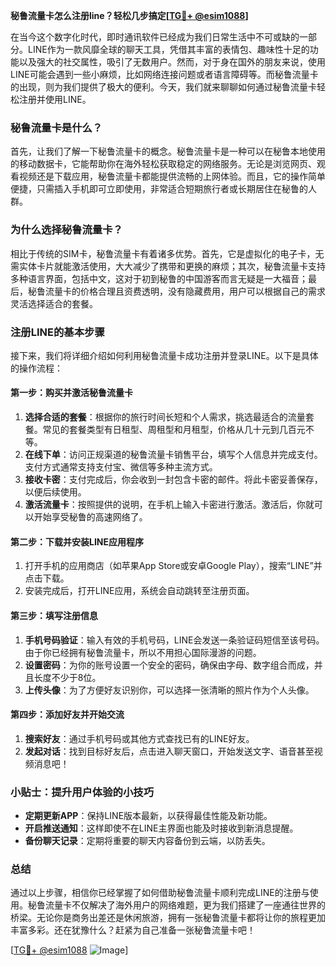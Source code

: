 **秘鲁流量卡怎么注册line？轻松几步搞定[[TG💪+ @esim1088](https://t.me/s/esim1088)]**

在当今这个数字化时代，即时通讯软件已经成为我们日常生活中不可或缺的一部分。LINE作为一款风靡全球的聊天工具，凭借其丰富的表情包、趣味性十足的功能以及强大的社交属性，吸引了无数用户。然而，对于身在国外的朋友来说，使用LINE可能会遇到一些小麻烦，比如网络连接问题或者语言障碍等。而秘鲁流量卡的出现，则为我们提供了极大的便利。今天，我们就来聊聊如何通过秘鲁流量卡轻松注册并使用LINE。

### 秘鲁流量卡是什么？

首先，让我们了解一下秘鲁流量卡的概念。秘鲁流量卡是一种可以在秘鲁本地使用的移动数据卡，它能帮助你在海外轻松获取稳定的网络服务。无论是浏览网页、观看视频还是下载应用，秘鲁流量卡都能提供流畅的上网体验。而且，它的操作简单便捷，只需插入手机即可立即使用，非常适合短期旅行者或长期居住在秘鲁的人群。

### 为什么选择秘鲁流量卡？

相比于传统的SIM卡，秘鲁流量卡有着诸多优势。首先，它是虚拟化的电子卡，无需实体卡片就能激活使用，大大减少了携带和更换的麻烦；其次，秘鲁流量卡支持多种语言界面，包括中文，这对于初到秘鲁的中国游客而言无疑是一大福音；最后，秘鲁流量卡的价格合理且资费透明，没有隐藏费用，用户可以根据自己的需求灵活选择适合的套餐。

### 注册LINE的基本步骤

接下来，我们将详细介绍如何利用秘鲁流量卡成功注册并登录LINE。以下是具体的操作流程：

#### 第一步：购买并激活秘鲁流量卡

1. **选择合适的套餐**：根据你的旅行时间长短和个人需求，挑选最适合的流量套餐。常见的套餐类型有日租型、周租型和月租型，价格从几十元到几百元不等。
2. **在线下单**：访问正规渠道的秘鲁流量卡销售平台，填写个人信息并完成支付。支付方式通常支持支付宝、微信等多种主流方式。
3. **接收卡密**：支付完成后，你会收到一封包含卡密的邮件。将此卡密妥善保存，以便后续使用。
4. **激活流量卡**：按照提供的说明，在手机上输入卡密进行激活。激活后，你就可以开始享受秘鲁的高速网络了。

#### 第二步：下载并安装LINE应用程序

1. 打开手机的应用商店（如苹果App Store或安卓Google Play），搜索“LINE”并点击下载。
2. 安装完成后，打开LINE应用，系统会自动跳转至注册页面。

#### 第三步：填写注册信息

1. **手机号码验证**：输入有效的手机号码，LINE会发送一条验证码短信至该号码。由于你已经拥有秘鲁流量卡，所以不用担心国际漫游的问题。
2. **设置密码**：为你的账号设置一个安全的密码，确保由字母、数字组合而成，并且长度不少于8位。
3. **上传头像**：为了方便好友识别你，可以选择一张清晰的照片作为个人头像。

#### 第四步：添加好友并开始交流

1. **搜索好友**：通过手机号码或其他方式查找已有的LINE好友。
2. **发起对话**：找到目标好友后，点击进入聊天窗口，开始发送文字、语音甚至视频消息吧！

### 小贴士：提升用户体验的小技巧

- **定期更新APP**：保持LINE版本最新，以获得最佳性能及新功能。
- **开启推送通知**：这样即使不在LINE主界面也能及时接收到新消息提醒。
- **备份聊天记录**：定期将重要的聊天内容备份到云端，以防丢失。

### 总结

通过以上步骤，相信你已经掌握了如何借助秘鲁流量卡顺利完成LINE的注册与使用。秘鲁流量卡不仅解决了海外用户的网络难题，更为我们搭建了一座通往世界的桥梁。无论你是商务出差还是休闲旅游，拥有一张秘鲁流量卡都将让你的旅程更加丰富多彩。还在犹豫什么？赶紧为自己准备一张秘鲁流量卡吧！

[[TG💪+ @esim1088](https://t.me/s/esim1088) ![Image](https://i.postimg.cc/4NQfJmqS/Snipaste-2025-05-13-00-14-12.png)]